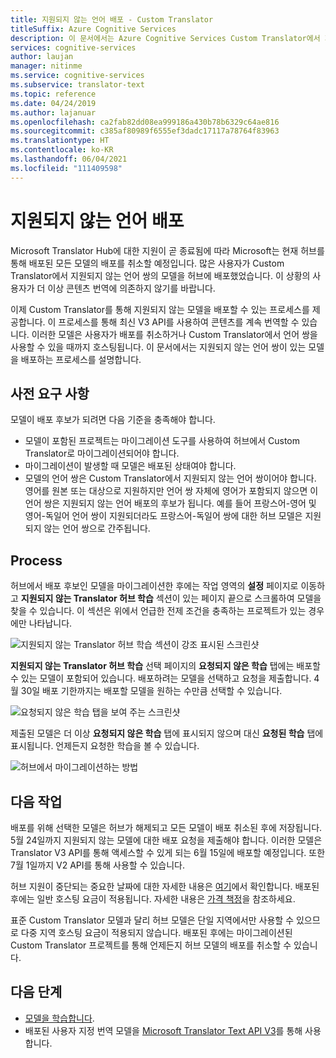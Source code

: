 ```yaml
---
title: 지원되지 않는 언어 배포 - Custom Translator
titleSuffix: Azure Cognitive Services
description: 이 문서에서는 Azure Cognitive Services Custom Translator에서 지원되지 않는 언어 쌍을 배포하는 방법을 보여 줍니다.
services: cognitive-services
author: laujan
manager: nitinme
ms.service: cognitive-services
ms.subservice: translator-text
ms.topic: reference
ms.date: 04/24/2019
ms.author: lajanuar
ms.openlocfilehash: ca2fab82dd08ea999186a430b78b6329c64ae816
ms.sourcegitcommit: c385af80989f6555ef3dadc17117a78764f83963
ms.translationtype: HT
ms.contentlocale: ko-KR
ms.lasthandoff: 06/04/2021
ms.locfileid: "111409598"
---
```

# <a name="unsupported-language-deployments"></a>지원되지 않는 언어 배포

<!--Custom Translator provides the highest-quality translations possible using the latest techniques in neural machine learning. While Microsoft intends to make neural training available in all languages, there are some limitations that prevent us from being able to offer neural machine translation in all language pairs.-->  

Microsoft Translator Hub에 대한 지원이 곧 종료됨에 따라 Microsoft는 현재 허브를 통해 배포된 모든 모델의 배포를 취소할 예정입니다. 많은 사용자가 Custom Translator에서 지원되지 않는 언어 쌍의 모델을 허브에 배포했었습니다.  이 상황의 사용자가 더 이상 콘텐츠 번역에 의존하지 않기를 바랍니다.

이제 Custom Translator를 통해 지원되지 않는 모델을 배포할 수 있는 프로세스를 제공합니다.  이 프로세스를 통해 최신 V3 API를 사용하여 콘텐츠를 계속 번역할 수 있습니다.  이러한 모델은 사용자가 배포를 취소하거나 Custom Translator에서 언어 쌍을 사용할 수 있을 때까지 호스팅됩니다.  이 문서에서는 지원되지 않는 언어 쌍이 있는 모델을 배포하는 프로세스를 설명합니다.

## <a name="prerequisites"></a>사전 요구 사항

모델이 배포 후보가 되려면 다음 기준을 충족해야 합니다.
* 모델이 포함된 프로젝트는 마이그레이션 도구를 사용하여 허브에서 Custom Translator로 마이그레이션되어야 합니다.  
* 마이그레이션이 발생할 때 모델은 배포된 상태여야 합니다.  
* 모델의 언어 쌍은 Custom Translator에서 지원되지 않는 언어 쌍이어야 합니다.  영어를 원본 또는 대상으로 지원하지만 언어 쌍 자체에 영어가 포함되지 않으면 이 언어 쌍은 지원되지 않는 언어 배포의 후보가 됩니다.  예를 들어 프랑스어-영어 및 영어-독일어 언어 쌍이 지원되더라도 프랑스어-독일어 쌍에 대한 허브 모델은 지원되지 않는 언어 쌍으로 간주됩니다.

## <a name="process"></a>Process
허브에서 배포 후보인 모델을 마이그레이션한 후에는 작업 영역의 **설정** 페이지로 이동하고 **지원되지 않는 Translator 허브 학습** 섹션이 있는 페이지 끝으로 스크롤하여 모델을 찾을 수 있습니다.  이 섹션은 위에서 언급한 전제 조건을 충족하는 프로젝트가 있는 경우에만 나타납니다.

![지원되지 않는 Translator 허브 학습 섹션이 강조 표시된 스크린샷](media/unsupported-language-deployments/unsupported-translator-hub-trainings.jpg)

**지원되지 않는 Translator 허브 학습** 선택 페이지의 **요청되지 않은 학습** 탭에는 배포할 수 있는 모델이 포함되어 있습니다.  배포하려는 모델을 선택하고 요청을 제출합니다.   4월 30일 배포 기한까지는 배포할 모델을 원하는 수만큼 선택할 수 있습니다.
 
![요청되지 않은 학습 탭을 보여 주는 스크린샷](media/unsupported-language-deployments/unsupported-translator-hub-trainings-list.jpg)

제출된 모델은 더 이상 **요청되지 않은 학습** 탭에 표시되지 않으며 대신 **요청된 학습** 탭에 표시됩니다. 언제든지 요청한 학습을 볼 수 있습니다.

![허브에서 마이그레이션하는 방법](media/unsupported-language-deployments/request-unsupported-trainings.jpg) 

## <a name="whats-next"></a>다음 작업

배포를 위해 선택한 모델은 허브가 해제되고 모든 모델이 배포 취소된 후에 저장됩니다.  5월 24일까지 지원되지 않는 모델에 대한 배포 요청을 제출해야 합니다.  이러한 모델은 Translator V3 API를 통해 액세스할 수 있게 되는 6월 15일에 배포할 예정입니다.  또한 7월 1일까지 V2 API를 통해 사용할 수 있습니다.  

허브 지원이 중단되는 중요한 날짜에 대한 자세한 내용은 [여기](https://www.microsoft.com/translator/business/hub/)에서 확인합니다.
배포된 후에는 일반 호스팅 요금이 적용됩니다.  자세한 내용은 [가격 책정](https://azure.microsoft.com/pricing/details/cognitive-services/translator-text-api/)을 참조하세요.  

표준 Custom Translator 모델과 달리 허브 모델은 단일 지역에서만 사용할 수 있으므로 다중 지역 호스팅 요금이 적용되지 않습니다.  배포된 후에는 마이그레이션된 Custom Translator 프로젝트를 통해 언제든지 허브 모델의 배포를 취소할 수 있습니다.

## <a name="next-steps"></a>다음 단계

- [모델을 학습합니다](how-to-train-model.md).
- 배포된 사용자 지정 번역 모델을 [Microsoft Translator Text API V3](../reference/v3-0-translate.md?tabs=curl)를 통해 사용합니다.
